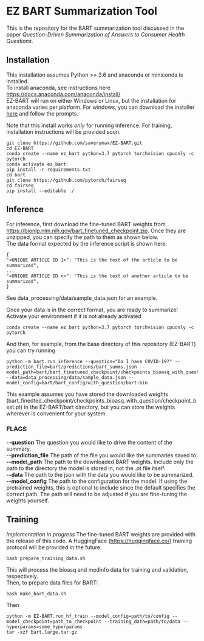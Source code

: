 # EZ BART Summarization Tool
This is the repository for the BART summarization tool discussed in the paper *Question-Driven Summarization of Answers to Consumer Health Questions*. 

## Installation
This installation assumes Python >= 3.6 and anaconda or miniconda is installed.   
To install anaconda, see instructions here https://docs.anaconda.com/anaconda/install/   
EZ-BART will run on either Windows or Linux, but the installation for anaconda varies per platform.
For windows, you can download the installer [here](https://docs.anaconda.com/anaconda/install/windows/) and follow the prompts.

Note that this install works *only* for running inference. For training, installation instructions will be provided soon.
```
git clone https://github.com/saverymax/EZ-BART.git
cd EZ-BART
conda create --name ez_bart python=3.7 pytorch torchvision cpuonly -c pytorch
conda activate ez_bart
pip install -r requirements.txt
cd bart
git clone https://github.com/pytorch/fairseq
cd fairseq
pip install --editable ./
```

## Inference
For inference, first download the fine-tuned BART weights from https://bionlp.nlm.nih.gov/bart_finetuned_checkpoint.zip. Once they are unzipped, you can specify the path to them as shown below.   
The data format expected by the inference script is shown here:
```
{
"<UNIQUE ARTICLE ID 1>": "This is the text of the article to be summarized",
...
"<UNIQUE ARTICLE ID n>": "This is the text of another article to be summarized",
}
```
See data_processing/data/sample_data.json for an example.

Once your data is in the correct format, you are ready to summarize!
Activate your environment if it is not already activated
```
conda create --name ez_bart python=3.7 pytorch torchvision cpuonly -c pytorch
```
And then, for example, from the base directory of this repository (EZ-BART) you can try running
```
python -m bart.run_inference --question="Do I have COVID-19?" --prediction_file=bart/predictions/bart_summs.json --model_path=bart/bart_finetuned_checkpoint/checkpoints_bioasq_with_question --data=data_processing/data/sample_data.json --model_config=bart/bart_config/with_question/bart-bin
```
This example assumes you have stored the downloaded weights (bart_finedted_checkpoint/checkpoints_bioasq_with_question/checkpoint_best.pt) in the EZ-BART/bart directory, but you can store the weights wherever is convenient for your system.

### FLAGS
**--question** The question you would like to drive the content of the summary.   
**--prediction_file** The path of the file you would like the summaries saved to.   
**--model_path** The path to the downloaded BART weights. Include only the path to the directory the model is stored in, not the .pt file itself.   
**--data** The path to the json with the data you would like to be summarized.   
**--model_config** The path to the configuration for the model. If using the pretrained weights, this is optional to include since the default specifies the correct path. The path will need to be adjusted if you are fine-tuning the weights yourself.   


## Training 
*Implementation in progress*
The fine-tuned BART weights are provided with the release of this code. A HuggingFace (https://huggingface.co/) training protocol will be provided in the future.
```
bash prepare_training_data.sh
```
This will process the bioasq and medinfo data for training and validation, respectively.   
Then, to prepare data files for BART:
```
bash make_bart_data.sh
```
Then
```
python -m EZ-BART.run_hf_train --model_config=path/to/config --model_checkpoint=path_to_checkpoint --training_data=path/to/data --hyperparams=some_hyperparams
tar -xzf bart.large.tar.gz
```

